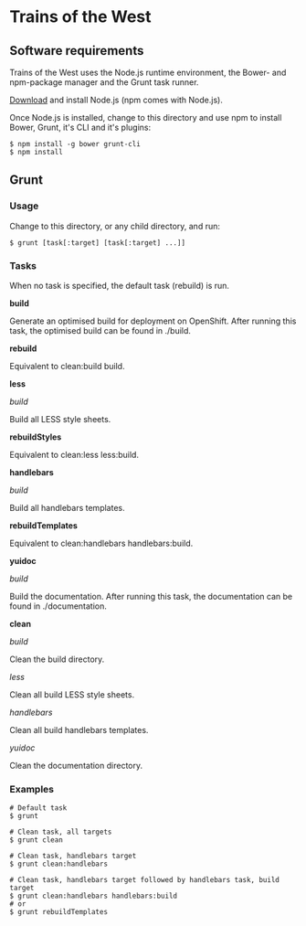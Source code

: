 # Trains of the West

## Software requirements

Trains of the West uses the Node.js runtime environment, the Bower- and npm-package manager and the Grunt task runner.

[Download][download Node.js] and install Node.js (npm comes with Node.js).

Once Node.js is installed, change to this directory and use npm to install Bower, Grunt, it's CLI and it's plugins:

    $ npm install -g bower grunt-cli
    $ npm install

## Grunt

### Usage

Change to this directory, or any child directory, and run:

    $ grunt [task[:target] [task[:target] ...]]

### Tasks

When no task is specified, the default task (rebuild) is run.

**build**

Generate an optimised build for deployment on OpenShift. After running this task, the optimised build can be found in ./build.

**rebuild**

Equivalent to clean:build build.

**less**

*build*

Build all LESS style sheets.

**rebuildStyles**

Equivalent to clean:less less:build.

**handlebars**

*build*

Build all handlebars templates.

**rebuildTemplates**

Equivalent to clean:handlebars handlebars:build.

**yuidoc**

*build*

Build the documentation. After running this task, the documentation can be found in ./documentation.

**clean**

*build*

Clean the build directory.

*less*

Clean all build LESS style sheets.

*handlebars*

Clean all build handlebars templates.

*yuidoc*

Clean the documentation directory.

### Examples

    # Default task
    $ grunt

    # Clean task, all targets
    $ grunt clean

    # Clean task, handlebars target
    $ grunt clean:handlebars

    # Clean task, handlebars target followed by handlebars task, build target
    $ grunt clean:handlebars handlebars:build
    # or
    $ grunt rebuildTemplates

[download Node.js]: http://nodejs.org/ "Node.js Homepage"
